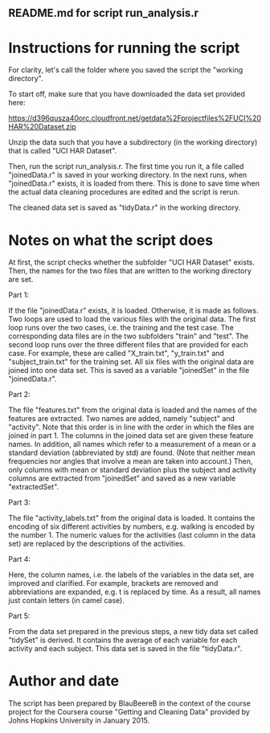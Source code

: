 ## README.md for script run_analysis.r

# Instructions for running the script

For clarity, let's call the folder where you saved the script the "working directory".

To start off, make sure that you have downloaded the data set provided here: 

https://d396qusza40orc.cloudfront.net/getdata%2Fprojectfiles%2FUCI%20HAR%20Dataset.zip

Unzip the data such that you have a subdirectory (in the working directory) that is called "UCI HAR Dataset".

Then, run the script run_analysis.r. The first time you run it, a file called "joinedData.r" is saved in your working directory. In the next runs, when "joinedData.r" exists, it is loaded from there. This is done to save time when the actual data cleaning procedures are edited and the script is rerun.

The cleaned data set is saved as "tidyData.r" in the working directory.

# Notes on what the script does

At first, the script checks whether the subfolder "UCI HAR Dataset" exists. Then, the names for the two files that are written to the working directory are set.

Part 1:

If the file "joinedData.r" exists, it is loaded. Otherwise, it is made as follows. Two loops are used to load the various files with the original data. The first loop runs over the two cases, i.e. the training and the test case. The corresponding data files are in the two subfolders "train" and "test". The second loop runs over the three different files that are provided for each case. For example, these are called "X_train.txt", "y_train.txt" and "subject_train.txt" for the training set. All six files with the original data are joined into one data set. This is saved as a variable "joinedSet" in the file "joinedData.r".

Part 2:

The file "features.txt" from the original data is loaded and the names of the features are extracted. Two names are added, namely "subject" and "activity". Note that this order is in line with the order in which the files are joined in part 1. The columns in the joined data set are given these feature names. In addition, all names which refer to a measurement of a mean or a standard deviation (abbreviated by std) are found. (Note that neither mean frequencies nor angles that involve a mean are taken into account.) Then, only columns with mean or standard deviation plus the subject and activity columns are extracted from "joinedSet" and saved as a new variable "extractedSet".

Part 3:

The file "activity_labels.txt" from the original data is loaded. It contains the encoding of six different activities by numbers, e.g. walking is encoded by the number 1. The numeric values for the activities (last column in the data set) are replaced by the descriptions of the activities.

Part 4:

Here, the column names, i.e. the labels of the variables in the data set, are improved and clarified. For example, brackets are removed and abbreviations are expanded, e.g. t is replaced by time. As a result, all names just contain letters (in camel case).

Part 5:

From the data set prepared in the previous steps, a new tidy data set called "tidySet" is derived. It contains the average of each variable for each activity and each subject. This data set is saved in the file "tidyData.r".

# Author and date

The script has been prepared by BlauBeereB in the context of the course project for the Coursera course "Getting and Cleaning Data" provided by Johns Hopkins University in January 2015.


